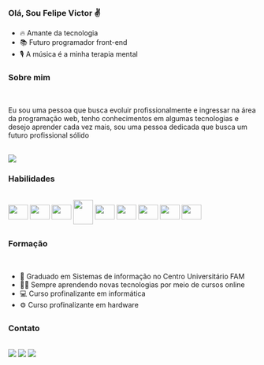 ### Olá, Sou Felipe Victor ✌

- 🔥 Amante da tecnologia
- 📚 Futuro programador front-end
- 🎙 A música é a minha terapia mental

<h3>Sobre mim</h3><br>
  <p>Eu sou uma pessoa que busca evoluir profissionalmente e ingressar na área da programação web, tenho conhecimentos em algumas tecnologias e desejo aprender cada vez mais, sou uma pessoa dedicada que busca um futuro profissional sólido</p>
  </br>

<picture>
    <source
    srcset="https://github-readme-stats.vercel.app/api?username=anuraghazra&show_icons=true&theme=dracula "
    media="(prefers-color-scheme: dracula )"
  />
  <source
    srcset="https://github-readme-stats.vercel.app/api?username=dev-instict&show_icons=true"
    media="(prefers-color-scheme: dracula ), (prefers-color-scheme: no-preference)"
  />
  <img src="https://github-readme-stats.vercel.app/api?username=dev-instict&show_icons=true" />
</picture>

<h3>Habilidades</h3><br>

<div style="display: inline-block">
    <img align="center" height="30" width="40" src="https://cdn.jsdelivr.net/gh/devicons/devicon/icons/git/git-original.svg" />
    <img align="center" height="30" width="40" src="https://cdn.jsdelivr.net/gh/devicons/devicon/icons/html5/html5-original.svg" />
    <img align="center" height="30" width="40" src="https://cdn.jsdelivr.net/gh/devicons/devicon/icons/css3/css3-original.svg" />
    <img align="center" height="50" width="40" src="https://cdn.jsdelivr.net/gh/devicons/devicon/icons/bootstrap/bootstrap-original.svg" />  
    <img align="center" height="30" width="40" src="https://cdn.jsdelivr.net/gh/devicons/devicon/icons/javascript/javascript-original.svg" />
    <img align="center" height="30" width="40" src="https://cdn.jsdelivr.net/gh/devicons/devicon/icons/angularjs/angularjs-plain.svg" />
    <img align="center" height="30" width="40" src="https://cdn.jsdelivr.net/gh/devicons/devicon/icons/mysql/mysql-original.svg" />
    <img align="center" height="30" width="40" src="https://cdn.jsdelivr.net/gh/devicons/devicon/icons/wordpress/wordpress-plain.svg" />
    <img align="center" height="30" width="40" src="https://cdn.jsdelivr.net/gh/devicons/devicon/icons/ubuntu/ubuntu-plain.svg" />
</div>

##
<h3>Formação</h3><br>

 - 🏫 Graduado em Sistemas de informação no Centro Universitário FAM
 - 👩‍💻 Sempre aprendendo novas tecnologias por meio de cursos online
 - 💻 Curso profinalizante em informática
 - ⚙ Curso profinalizante em hardware

##
<h3>Contato</h3><br>

<div> 
  <a href="https://dev-instict.github.io/portfolio/" target="_blank"><img src="https://img.shields.io/badge/Portfolio-%23000000.svg?style=for-the-badge&logo=firefox&logoColor=#FF7139" target="_blank"></a> 
  <a href = "mailto:contatorafaballerini@gmail.com"><img src="https://img.shields.io/badge/-Gmail-%23333?style=for-the-badge&logo=gmail&logoColor=white" target="_blank"></a>
  <a href="https://www.linkedin.com/in/rafaella-ballerini-45875016a" target="_blank"><img src="https://img.shields.io/badge/-LinkedIn-%230077B5?style=for-the-badge&logo=linkedin&logoColor=white" target="_blank"></a> 
</div>
